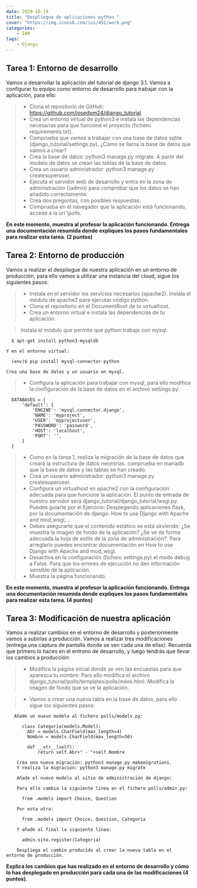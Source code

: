 ```yaml
---
date: 2020-10-19
title: "Despliegue de aplicaciones python "
cover: "https://img.icons8.com/ios/452/work.png"
categories: 
    - IAW
tags:
    - Django
---
```


## Tarea 1: Entorno de desarrollo
Vamos a desarrollar la aplicación del tutorial de django 3.1. Vamos a configurar tu equipo como entorno de desarrollo para trabajar con la aplicación, para ello:

  > * Clona el repositorio de GitHub: https://github.com/josedom24/django_tutorial.
  > * Crea un entorno virtual de python3 e instala las dependencias necesarias para que funcione el proyecto (fichero requirements.txt).
  > * Comprueba que vamos a trabajar con una base de datos sqlite (django_tutorial/settings.py). ¿Cómo se llama la base de datos que vamos a crear?
  > * Crea la base de datos: python3 manage.py migrate. A partir del modelo de datos se crean las tablas de la base de datos.
  > * Crea un usuario administrador: python3 manage.py createsuperuser.
  > * Ejecuta el servidor web de desarrollo y entra en la zona de administración (\admin) para comprobar que los datos se han añadido correctamente.
  > * Crea dos preguntas, con posibles respuestas.
  > * Comprueba en el navegador que la aplicación está funcionando, accede a la url \polls.

**En este momento, muestra al profesor la aplicación funcionando. Entrega una documentación resumida donde expliques los pasos fundamentales para realizar esta tarea. (2 puntos)**




## Tarea 2: Entorno de producción
Vamos a realizar el despliegue de nuestra aplicación en un entorno de producción, para ello vamos a utilizar una instancia del cloud, sigue los siguientes pasos:

  > * Instala en el servidor los servicios necesarios (apache2). Instala el módulo de apache2 para ejecutar código python.
  > * Clona el repositorio en el DocumentRoot de tu virtualhost.
  > * Crea un entorno virtual e instala las dependencias de tu aplicación.

  > Instala el módulo que permite que python trabaje con mysql:

      $ apt-get install python3-mysqldb

    Y en el entorno virtual:

      (env)$ pip install mysql-connector-python

    Crea una base de datos y un usuario en mysql.

  > * Configura la aplicación para trabajar con mysql, para ello modifica la configuración de la base de datos en el archivo settings.py:

      DATABASES = {
          'default': {
              'ENGINE': 'mysql.connector.django',
              'NAME': 'myproject',
              'USER': 'myprojectuser',
              'PASSWORD': 'password',
              'HOST': 'localhost',
              'PORT': '',
          }
      }

  > * Como en la tarea 1, realiza la migración de la base de datos que creará la estructura de datos necesrias. comprueba en mariadb que la base de datos y las tablas se han creado.
  > * Crea un usuario administrador: python3 manage.py createsuperuser.
  > * Configura un virtualhost en apache2 con la configuración adecuada para que funcione la aplicación. El punto de entrada de nuestro servidor será django_tutorial/django_tutorial/wsgi.py. Puedes guiarte por el Ejercicio: Desplegando aplicaciones flask, por la documentación de django: How to use Django with Apache and mod_wsgi,…
  > * Debes asegurarte que el contenido estático se está sirviendo: ¿Se muestra la imagen de fondo de la aplicación? ¿Se ve de forma adecuada la hoja de estilo de la zona de administración?. Para arreglarlo puedes encontrar documentación en How to use Django with Apache and mod_wsgi.
  > * Desactiva en la configuración (fichero settings.py) el modo debug a False. Para que los errores de ejecución no den información sensible de la aplicación.
  > * Muestra la página funcionando.

**En este momento, muestra al profesor la aplicación funcionando. Entrega una documentación resumida donde expliques los pasos fundamentales para realizar esta tarea. (4 puntos)**

## Tarea 3: Modificación de nuestra aplicación

Vamos a realizar cambios en el entorno de desarrollo y posteriormente vamos a subirlas a producción. Vamos a realizar tres modificaciones (entrega una captura de pantalla donde se ven cada una de ellas). Recuerda que primero lo haces en el entrono de desarrollo, y luego tendrás que llevar los cambios a producción:

  > * Modifica la página inicial donde se ven las encuestas para que aparezca tu nombre: Para ello modifica el archivo django_tutorial/polls/templates/polls/index.html.
    Modifica la imagen de fondo que se ve la aplicación.

  > * Vamos a crear una nueva tabla en la base de datos, para ello sigue los siguientes pasos:

       Añade un nuevo modelo al fichero polls/models.py:

          class Categoria(models.Model):	
          	Abr = models.CharField(max_length=4)
          	Nombre = models.CharField(max_length=50)

          	def __str__(self):
          		return self.Abr+" - "+self.Nombre 		

        Crea una nueva migración: python3 manage.py makemigrations.
        Y realiza la migración: python3 manage.py migrate

        Añade el nuevo modelo al sitio de administración de django:

        Para ello cambia la siguiente línea en el fichero polls/admin.py:

          from .models import Choice, Question

        Por esta otra:

          from .models import Choice, Question, Categoria

        Y añade al final la siguiente línea:

          admin.site.register(Categoria)

        Despliega el cambio producido al crear la nueva tabla en el entorno de producción.

**Explica los cambios que has realizado en el entorno de desarrollo y cómo lo has desplegado en producción para cada una de las modificaciones (4 puntos).**

